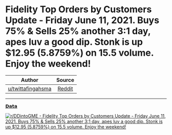 Fidelity Top Orders by Customers Update - Friday June 11, 2021. Buys 75% & Sells 25% another 3:1 day, apes luv a good dip. Stonk is up $12.95 (5.8759%) on 15.5 volume. Enjoy the weekend!
==========================================================================================================================================================================================

| Author      | Source | 
|  :----:     |    :----:   |        
| [u/twittafingahsma](https://www.reddit.com/user/twittafingahsma/) | [Reddit](https://www.reddit.com/r/DDintoGME/comments/nxz6tm/fidelity_top_orders_by_customers_update_friday/) |

---

[𝗗𝗮𝘁𝗮](https://www.reddit.com/r/DDintoGME/search?q=flair_name%3A%22%F0%9D%97%97%F0%9D%97%AE%F0%9D%98%81%F0%9D%97%AE%22&restrict_sr=1)

[![r/DDintoGME - Fidelity Top Orders by Customers Update - Friday June 11, 2021. Buys 75% & Sells 25% another 3:1 day, apes luv a good dip. Stonk is up $12.95 (5.8759%) on 15.5 volume. Enjoy the weekend!](https://i.redd.it/fb8nnjjdpr471.png)](https://i.redd.it/fb8nnjjdpr471.png)
